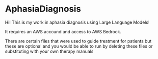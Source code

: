 # AphasiaDiagnosis

Hi! This is my work in aphasia diagnosis using Large Language Models!

It requires an AWS accound and access to AWS Bedrock. 

There are certain files that were used to guide treatment for patients but these are optional and you would be able to run by deleting these files or substituting with your own therapy manuals
